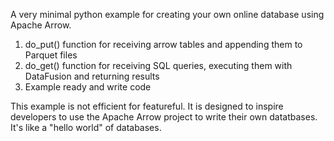 A very minimal python example for creating your own online database using Apache Arrow.

1. do_put() function for receiving arrow tables and appending them to Parquet files
2. do_get() function for receiving SQL queries, executing them with DataFusion and returning results
3. Example ready and write code

This example is not efficient for featureful. It is designed to inspire developers to use the Apache Arrow project to write their own datatbases. It's like a "hello world" of databases.